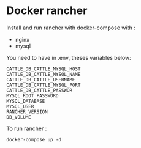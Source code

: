 Docker rancher
===

Install and run rancher with docker-compose with :
- nginx
- mysql

You need to have in .env, theses variables below:
```
CATTLE_DB_CATTLE_MYSQL_HOST
CATTLE_DB_CATTLE_MYSQL_NAME
CATTLE_DB_CATTLE_USERNAME
CATTLE_DB_CATTLE_MYSQL_PORT
CATTLE_DB_CATTLE_PASSWOR
MYSQL_ROOT_PASSWORD
MYSQL_DATABASE
MYSQL_USER
RANCHER_VERSION
DB_VOLUME
```

To run rancher :
```
docker-compose up -d
```
